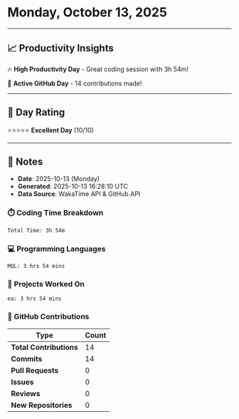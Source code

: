# Monday, October 13, 2025

---

## 📈 Productivity Insights

🔥 **High Productivity Day** - Great coding session with 3h 54m!

🚀 **Active GitHub Day** - 14 contributions made!

---

## 🎯 Day Rating

⭐⭐⭐⭐⭐ **Excellent Day** (10/10)

---

## 📝 Notes

- **Date**: 2025-10-13 (Monday)
- **Generated**: 2025-10-13 16:28:10 UTC
- **Data Source**: WakaTime API & GitHub API


### ⏱️ Coding Time Breakdown

```
Total Time: 3h 54m
```

### 💻 Programming Languages

```
MQL: 3 hrs 54 mins
```

### 📂 Projects Worked On

```
ea: 3 hrs 54 mins

```


### 🐙 GitHub Contributions

| Type | Count |
|------|-------|
| **Total Contributions** | 14 |
| **Commits** | 14 |
| **Pull Requests** | 0 |
| **Issues** | 0 |
| **Reviews** | 0 |
| **New Repositories** | 0 |

